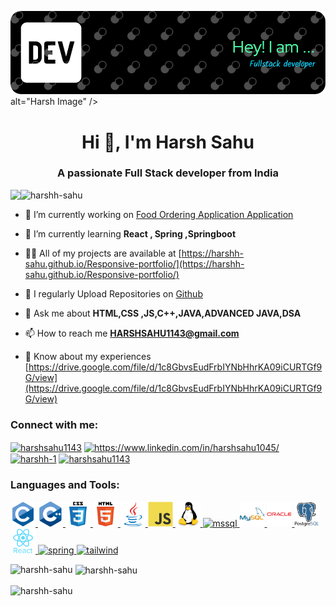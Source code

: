 ![logo](https://github.com/Harshh-sahu/Harshh-sahu/blob/main/github-header-image.png)
alt="Harsh Image" />
<h1 align="center">Hi 👋, I'm Harsh Sahu</h1>
<h3 align="center">A passionate Full Stack developer from India</h3>
<img align="left" src="https://user-images.githubusercontent.com/55389276/140866485-8fb1c876-9a8f-4d6a-98dc-08c4981eaf70.gif"
<p align="left"> <img src="https://komarev.com/ghpvc/?username=harshh-sahu&label=Profile%20views&color=0e75b6&style=flat" alt="harshh-sahu" /> </p>

- 🔭 I’m currently working on [Food Ordering Application Application](https://github.com/Harshh-sahu/Food-Ordering-Application_frontend)

- 🌱 I’m currently learning **React , Spring ,Springboot**

- 👨‍💻 All of my projects are available at [https://harshh-sahu.github.io/Responsive-portfolio/](https://harshh-sahu.github.io/Responsive-portfolio/)

- 📝 I regularly Upload Repositories on [Github](Github)

- 💬 Ask me about **HTML,CSS ,JS,C++,JAVA,ADVANCED JAVA,DSA**

- 📫 How to reach me **HARSHSAHU1143@gmail.com**

- 📄 Know about my experiences [https://drive.google.com/file/d/1c8GbvsEudFrbIYNbHhrKA09iCURTGf9G/view](https://drive.google.com/file/d/1c8GbvsEudFrbIYNbHhrKA09iCURTGf9G/view)

<h3 align="left">Connect with me:</h3>
<p align="left">
<a href="https://twitter.com/harshsahu1143" target="blank"><img align="center" src="https://raw.githubusercontent.com/rahuldkjain/github-profile-readme-generator/master/src/images/icons/Social/twitter.svg" alt="harshsahu1143" height="30" width="40" /></a>
<a href="https://linkedin.com/in/https://www.linkedin.com/in/harshsahu1045/" target="blank"><img align="center" src="https://raw.githubusercontent.com/rahuldkjain/github-profile-readme-generator/master/src/images/icons/Social/linked-in-alt.svg" alt="https://www.linkedin.com/in/harshsahu1045/" height="30" width="40" /></a>
<a href="https://www.leetcode.com/harshh-1" target="blank"><img align="center" src="https://raw.githubusercontent.com/rahuldkjain/github-profile-readme-generator/master/src/images/icons/Social/leet-code.svg" alt="harshh-1" height="30" width="40" /></a>
<a href="https://auth.geeksforgeeks.org/user/harshsahu1143" target="blank"><img align="center" src="https://raw.githubusercontent.com/rahuldkjain/github-profile-readme-generator/master/src/images/icons/Social/geeks-for-geeks.svg" alt="harshsahu1143" height="30" width="40" /></a>
</p>

<h3 align="left">Languages and Tools:</h3>
<p align="left"> <a href="https://www.cprogramming.com/" target="_blank" rel="noreferrer"> <img src="https://raw.githubusercontent.com/devicons/devicon/master/icons/c/c-original.svg" alt="c" width="40" height="40"/> </a> <a href="https://www.w3schools.com/cpp/" target="_blank" rel="noreferrer"> <img src="https://raw.githubusercontent.com/devicons/devicon/master/icons/cplusplus/cplusplus-original.svg" alt="cplusplus" width="40" height="40"/> </a> <a href="https://www.w3schools.com/css/" target="_blank" rel="noreferrer"> <img src="https://raw.githubusercontent.com/devicons/devicon/master/icons/css3/css3-original-wordmark.svg" alt="css3" width="40" height="40"/> </a> <a href="https://www.w3.org/html/" target="_blank" rel="noreferrer"> <img src="https://raw.githubusercontent.com/devicons/devicon/master/icons/html5/html5-original-wordmark.svg" alt="html5" width="40" height="40"/> </a> <a href="https://www.java.com" target="_blank" rel="noreferrer"> <img src="https://raw.githubusercontent.com/devicons/devicon/master/icons/java/java-original.svg" alt="java" width="40" height="40"/> </a> <a href="https://developer.mozilla.org/en-US/docs/Web/JavaScript" target="_blank" rel="noreferrer"> <img src="https://raw.githubusercontent.com/devicons/devicon/master/icons/javascript/javascript-original.svg" alt="javascript" width="40" height="40"/> </a> <a href="https://www.linux.org/" target="_blank" rel="noreferrer"> <img src="https://raw.githubusercontent.com/devicons/devicon/master/icons/linux/linux-original.svg" alt="linux" width="40" height="40"/> </a> <a href="https://www.microsoft.com/en-us/sql-server" target="_blank" rel="noreferrer"> <img src="https://www.svgrepo.com/show/303229/microsoft-sql-server-logo.svg" alt="mssql" width="40" height="40"/> </a> <a href="https://www.mysql.com/" target="_blank" rel="noreferrer"> <img src="https://raw.githubusercontent.com/devicons/devicon/master/icons/mysql/mysql-original-wordmark.svg" alt="mysql" width="40" height="40"/> </a> <a href="https://www.oracle.com/" target="_blank" rel="noreferrer"> <img src="https://raw.githubusercontent.com/devicons/devicon/master/icons/oracle/oracle-original.svg" alt="oracle" width="40" height="40"/> </a> <a href="https://www.postgresql.org" target="_blank" rel="noreferrer"> <img src="https://raw.githubusercontent.com/devicons/devicon/master/icons/postgresql/postgresql-original-wordmark.svg" alt="postgresql" width="40" height="40"/> </a> <a href="https://reactjs.org/" target="_blank" rel="noreferrer"> <img src="https://raw.githubusercontent.com/devicons/devicon/master/icons/react/react-original-wordmark.svg" alt="react" width="40" height="40"/> </a> <a href="https://spring.io/" target="_blank" rel="noreferrer"> <img src="https://www.vectorlogo.zone/logos/springio/springio-icon.svg" alt="spring" width="40" height="40"/> </a> <a href="https://tailwindcss.com/" target="_blank" rel="noreferrer"> <img src="https://www.vectorlogo.zone/logos/tailwindcss/tailwindcss-icon.svg" alt="tailwind" width="40" height="40"/> </a> </p>

<p><img align="left" src="https://github-readme-stats.vercel.app/api/top-langs?username=harshh-sahu&show_icons=true&locale=en&layout=compact" alt="harshh-sahu" /></p>

<p>&nbsp;<img align="center" src="https://github-readme-stats.vercel.app/api?username=harshh-sahu&show_icons=true&locale=en" alt="harshh-sahu" /></p>

<p><img align="center" src="https://github-readme-streak-stats.herokuapp.com/?user=harshh-sahu&" alt="harshh-sahu" /></p>
